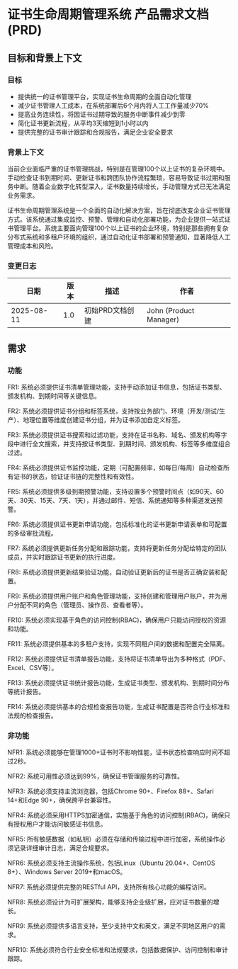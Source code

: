 # 证书生命周期管理系统 产品需求文档 (PRD)

## 目标和背景上下文

### 目标

- 提供统一的证书管理平台，实现证书生命周期的全面自动化管理
- 减少证书管理人工成本，在系统部署后6个月内将人工工作量减少70%
- 提高业务连续性，将因证书过期导致的服务中断事件减少到零
- 简化证书更新流程，从平均3天缩短到1小时以内
- 提供完整的证书审计跟踪和合规报告，满足企业安全要求

### 背景上下文

当前企业面临严重的证书管理挑战，特别是在管理100个以上证书的复杂环境中。手动检查证书到期时间、更新证书和跨团队协作流程繁琐，容易导致证书过期和服务中断。随着企业数字化转型深入，证书数量持续增长，手动管理方式已无法满足业务需求。

证书生命周期管理系统是一个全面的自动化解决方案，旨在彻底改变企业证书管理方式。该系统通过集成监控、预警、管理和自动化部署功能，为企业提供一站式证书管理平台。系统主要面向管理100个以上证书的企业环境，特别是那些拥有复杂分布式系统和多租户环境的组织，通过自动化证书部署和预警通知，显著降低人工管理成本和风险。

### 变更日志

| 日期 | 版本 | 描述 | 作者 |
|------|------|------|------|
| 2025-08-11 | 1.0 | 初始PRD文档创建 | John (Product Manager) |

## 需求

### 功能

FR1: 系统必须提供证书清单管理功能，支持手动添加证书信息，包括证书类型、颁发机构、到期时间等关键信息。

FR2: 系统必须提供证书分组和标签系统，支持按业务部门、环境（开发/测试/生产）、地理位置等维度创建证书分组，并为证书添加自定义标签。

FR3: 系统必须提供证书搜索和过滤功能，支持在证书名称、域名、颁发机构等字段中进行全文搜索，并支持按证书类型、到期时间、颁发机构、标签等多维度组合过滤。

FR4: 系统必须提供证书监控功能，定期（可配置频率，如每日/每周）自动检查所有证书的状态，验证证书链的完整性和有效性。

FR5: 系统必须提供多级到期预警功能，支持设置多个预警时间点（如90天、60天、30天、15天、7天、1天），并通过邮件、短信、系统通知等多种渠道发送预警。

FR6: 系统必须提供证书更新申请功能，包括标准化的证书更新申请表单和可配置的多级审批流程。

FR7: 系统必须提供更新任务分配和跟踪功能，支持将更新任务分配给特定的团队成员，并实时跟踪证书更新的执行进度。

FR8: 系统必须提供更新结果验证功能，自动验证更新后的证书是否正确安装和配置。

FR9: 系统必须提供用户账户和角色管理功能，支持创建和管理用户账户，并为用户分配不同的角色（管理员、操作员、查看者等）。

FR10: 系统必须实现基于角色的访问控制(RBAC)，确保用户只能访问授权的资源和功能。

FR11: 系统必须提供基本的多租户支持，实现不同租户间的数据和配置完全隔离。

FR12: 系统必须提供证书清单报告功能，支持将证书清单导出为多种格式（PDF、Excel、CSV等）。

FR13: 系统必须提供证书统计报告功能，生成证书类型、颁发机构、到期时间分布等统计报告。

FR14: 系统必须提供基本的合规检查报告功能，生成证书配置是否符合行业标准和法规的检查报告。

### 非功能

NFR1: 系统必须能够在管理1000+证书时不影响性能，证书状态检查响应时间不超过2秒。

NFR2: 系统可用性必须达到99%，确保证书管理服务的可靠性。

NFR3: 系统必须支持主流浏览器，包括Chrome 90+、Firefox 88+、Safari 14+和Edge 90+，确保跨平台兼容性。

NFR4: 系统必须采用HTTPS加密通信，实施基于角色的访问控制(RBAC)，确保只有授权用户才能访问敏感证书信息。

NFR5: 所有敏感数据（如私钥）必须在存储和传输过程中进行加密，系统操作必须记录详细审计日志，满足合规要求。

NFR6: 系统必须支持主流操作系统，包括Linux（Ubuntu 20.04+、CentOS 8+）、Windows Server 2019+和macOS。

NFR7: 系统必须提供完整的RESTful API，支持所有核心功能的编程访问。

NFR8: 系统必须设计为可扩展架构，能够支持企业级扩展，应对证书数量的增长。

NFR9: 系统必须提供多语言支持，至少支持中文和英文，满足不同地区用户的需求。

NFR10: 系统必须符合行业安全标准和法规要求，包括数据保护、访问控制和审计跟踪。